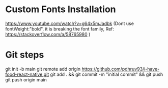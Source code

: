 Custom Fonts Installation
=================================
https://www.youtube.com/watch?v=g64x5mJadbk
(Dont use fontWeight:"bold", it is breaking the font family, Ref: https://stackoverflow.com/a/58765980 )


Git steps
===================
git init -b main
git remote add origin https://github.com/pdhruv93/i-have-food-react-native.git
git add . && git commit -m "initial commit" && git push
git push origin main